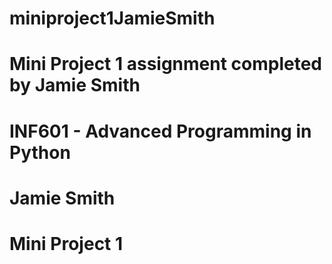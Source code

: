 # miniproject1JamieSmith
# Mini Project 1 assignment completed by Jamie Smith
# INF601 - Advanced Programming in Python
# Jamie Smith
# Mini Project 1
